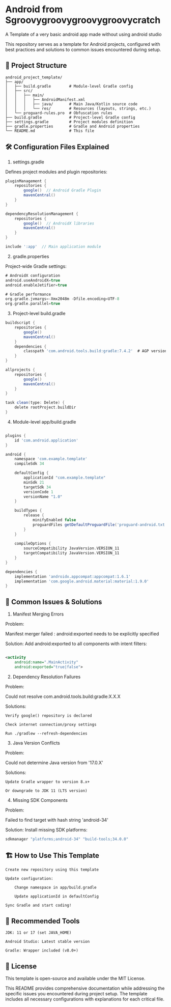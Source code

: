 # Android from Sgroovygroovygroovygroovycratch

A Template of a very basic android app made without using android studio

This repository serves as a template for Android projects, configured with best practices and solutions to common issues encountered during setup.

## 📁 Project Structure

``` txtgroovygroovy
android_project_template/
├── app/
│   ├── build.gradle        # Module-level Gradle config
│   ├── src/
│   │   ├── main/
│   │   │   ├── AndroidManifest.xml
│   │   │   ├── java/       # Main Java/Kotlin source code
│   │   │   └── res/        # Resources (layouts, strings, etc.)
│   └── proguard-rules.pro  # Obfuscation rules
├── build.gradle            # Project-level Gradle config
├── settings.gradle         # Project modules definition
├── gradle.properties       # Gradle and Android properties
└── README.md               # This file
```

## 🛠️ Configuration Files Explained
1. settings.gradle

Defines project modules and plugin repositories:
``` groovy
pluginManagement {
    repositories {
        google()  // Android Gradle Plugin
        mavenCentral()
    }
}

dependencyResolutionManagement {
    repositories {
        google()  // AndroidX libraries
        mavenCentral()
    }
}

include ':app'  // Main application module
```

2. gradle.properties

Project-wide Gradle settings:

``` groovy
# AndroidX configuration
android.useAndroidX=true
android.enableJetifier=true

# Gradle performance
org.gradle.jvmargs=-Xmx2048m -Dfile.encoding=UTF-8
org.gradle.parallel=true
```

3. Project-level build.gradle

``` groovy
buildscript {
    repositories {
        google()
        mavenCentral()
    }
    dependencies {
        classpath 'com.android.tools.build:gradle:7.4.2'  # AGP version
    }
}

allprojects {
    repositories {
        google()
        mavenCentral()
    }
}

task clean(type: Delete) {
    delete rootProject.buildDir
}
```

4. Module-level app/build.gradle

``` groovy

plugins {
    id 'com.android.application'
}

android {
    namespace 'com.example.template'
    compileSdk 34

    defaultConfig {
        applicationId "com.example.template"
        minSdk 21
        targetSdk 34
        versionCode 1
        versionName "1.0"
    }

    buildTypes {
        release {
            minifyEnabled false
            proguardFiles getDefaultProguardFile('proguard-android.txt'), 'proguard-rules.pro'
        }
    }
    
    compileOptions {
        sourceCompatibility JavaVersion.VERSION_11
        targetCompatibility JavaVersion.VERSION_11
    }
}

dependencies {
    implementation 'androidx.appcompat:appcompat:1.6.1'
    implementation 'com.google.android.material:material:1.9.0'
}
```

## 🚨 Common Issues & Solutions
1. Manifest Merging Errors

Problem:

Manifest merger failed : android:exported needs to be explicitly specified

Solution:
Add android:exported to all components with intent filters:

``` xml

<activity 
    android:name=".MainActivity"
    android:exported="true|false">
```

2. Dependency Resolution Failures

Problem:

Could not resolve com.android.tools.build:gradle:X.X.X

Solutions:

    Verify google() repository is declared

    Check internet connection/proxy settings

    Run ./gradlew --refresh-dependencies

3. Java Version Conflicts

Problem:

Could not determine Java version from '17.0.X'

Solutions:

    Update Gradle wrapper to version 8.x+

    Or downgrade to JDK 11 (LTS version)

4. Missing SDK Components

Problem:

Failed to find target with hash string 'android-34'

Solution:
Install missing SDK platforms:

``` bash
sdkmanager "platforms;android-34" "build-tools;34.0.0"
```

## 🏗️ How to Use This Template

    Create new repository using this template

    Update configuration:

        Change namespace in app/build.gradle

        Update applicationId in defaultConfig

    Sync Gradle and start coding!

## 🔧 Recommended Tools

    JDK: 11 or 17 (set JAVA_HOME)

    Android Studio: Latest stable version

    Gradle: Wrapper included (v8.0+)

## 📜 License

This template is open-source and available under the MIT License.

This README provides comprehensive documentation while addressing the specific issues you encountered during project setup. The template includes all necessary configurations with explanations for each critical file.
